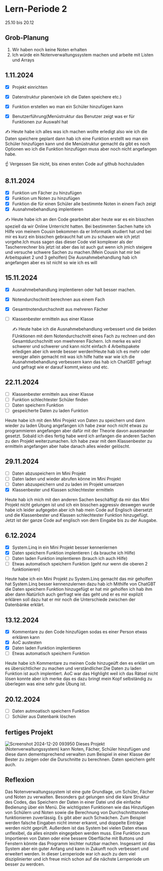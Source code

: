 # Lern-Periode 2

25.10 bis 20.12

## Grob-Planung

1. Wir haben noch keine Noten erhalten
4. Ich würde ein Notenverwaltungssystem machen und arbeite mit Listen und Arrays


## 1.11.2024

- [x] Projekt einrichten
- [x] Datenstruktur planen(wie ich die Daten speichere etc.)
- [x] Funktion erstellen wo man ein Schüler hinzufügen kann
- [x] Benutzerführung(Menüstruktur das Benutzer zeigt was er für Funktionen zur  Auswahl hat
      

✍️ Heute habe ich alles was ich machen wollte erledigt also wie ich die Daten speichere geplant dann hab ich eine Funktion erstellt wo man ein Schüler hinzufügen kann und die Menüstruktur gemacht da gibt es noch Optionen wo ich die Funktion hinzufügen muss aber noch nicht angefangen habe.

☝️ Vergessen Sie nicht, bis einen ersten Code auf github hochzuladen

## 8.11.2024

- [x] Funktion um Fächer zu hinzufügen
- [x] Funktion um Noten zu hinzufügen
- [x] Funktion  die für einen Schüler alle bestimmte Noten in einem Fach zeigt
- [x] Ausnahmebehandlung implentieren                                                  

✍️ Heute habe ich an den Code gearbeitet aber heute war es ein bisschen speziell da wir Online Unterricht hatten. Bei bestimmten Sachen hatte ich Hilfe von meinem Cousin bekommen da er Informatik studiert hat und bei mir es kurz ein bisschen gebraucht hat um zu schauen wie ich jetzt vorgehe.Ich muss sagen das dieser Code viel komplexer als der Taschenrechner bis jetzt ist aber das ist auch gut wenn ich jmich steigere und versuche schwere Sachen zu machen.(Mein Cousin hat mir bei Arbeitspaket 2 und 3 geholfen) Die Ausnahmebehandlung hab ich angefangen aber es ist nicht so wie ich es will

## 15.11.2024

- [x] Ausnahmebehandlung implentieren oder halt besser machen.
- [x] Notendurchschnitt berechnen  aus einem Fach
- [x] Gesamtnotendurchschnitt aus mehreren Fächer
- [ ] Klassenbester ermitteln aus einer Klasse

  ✍️ Heute habe ich die Ausnahmebehandlung verbessert und die beiden FUnktionen mit dem Notendurchschnitt eines Fach zu rechnen und den Gesamtdurchschnitt von mwehreren Fächern. Ich merke es wird schwerer und schwerer und kann nicht einfach 4 Arbeitspakete erledigen aber ich werde besser werden!Heute hab ich es mehr oder weniger allein gemacht mit was ich hilfe hatte war wie ich die Ausnahmebehandlung verbessern kann das hab ich ChatGBT gefragt und gefragt wie er darauf kommt,wieso und etc.

## 22.11.2024

- [ ] Klassenbester ermitteln aus einer Klasse
- [ ] Funktion schlechtester Schüler finden
- [ ] Daten speichern Funktion
- [ ] gespeicherte Daten zu laden Funktion

Heute habe ich mit den Mini Projekt von Daten zu speichern und dann wieder zu laden Übung angefangen ich habe zwar noch nicht etwas zu programmieren angefangen aber dafür mit der Theorie davon auseinander gesetzt. Sobald ich dies fertig habe werd ich anfangen die anderen Sachen zu den Projekt weiterzumachen. Ich habe zwar mit dem Klassenbester zu ermitteln angefangen aber habe danach alles wieder gelöscht.

## 29.11.2024

- [ ] Daten abzuspeichern im Mini Projekt
- [ ] Daten laden und wieder abrufen könne im Mini Projekt
- [ ] Daten  abzuspeichern und zu laden im Projekt umsetzen
- [x] Klassenbester und Klassen schlechtester ermitteln

Heute hab ich mich mit den anderen Sachen beschäftigt da mir das Mini Projekt nicht gelungen ist und ich ein bisschen aggressiv deswegen wurde habe ich leider aufgegebn aber ich hab mein Code auf Englisch übersetzt und die Klassenbester und Klassen schlechtester Funktion hinzugefügt. Jetzt ist der ganze Code auf englisch von dern Eingabe bis zu der Ausgabe.

## 6.12.2024
- [x] System.Linq in ein Mini Projekt besser kennenlernen
- [x] Daten speichern Funktion implentieren ( da brauche ich Hilfe)
- [ ] Daten laden Funktion implentieren (brauch ich auch Hilfe)
- [ ] Etwas automatisch speichern Funktion (geht nur wenn die oberen 2 funktionieren)

Heute habe ich ein Mini Projekt zu System.Linq gemacht das mir geholfen hat System.Linq besser kennenzulernen dazu hab ich Mithilfe von ChatGBT die Daten speichern Funktion hinzugefügt er hat mir geholfen ich hab ihm aber dann Natürlich auch gerfragt wie das geht und er es mir explizit erklären soll dazu hat er mir noch die Unterschiede zwischen der Datenbänke erklärt.

## 13.12.2024

- [x] Kommentare zu den Code hinzufügen sodas es einer Person etwas erklären kann
- [x] AoC austesten
- [x] Daten laden Funktion implentieren 
- [ ] Etwas automatisch speichern Funktion

Heute habe ich Kommentare zu meinen Code hinzugeüft den es erklärt um es übersichtlicher zu machen und verständlicher.Die Daten zu laden Funktion ist auch implentiert. AoC war das Highlight weil ich das Rätsel nicht lösen konnte aber ich merke das es dazu bringt mein Kopf selbständig zu überlegen was eine sehr gute Übung ist.

## 20.12.2024
- [ ] Daten autmoatisch speichern Funktion
- [ ] Schüler aus Datenbank löschen

## fertiges Projekt
![Screenshot 2024-12-20 093950](https://github.com/user-attachments/assets/9cbb4da1-9a0e-4cec-8ed2-95d2bbc39b9f)
Dieses Projekt (Notenverwaltungssystem) kann Noten, Fächer, Schüler hinzufügen und diese dann dementsprechend verwalten zum Beispiel in einer Klasse der Bester zu zeigen oder die Durschnitte zu berechnen. Daten speichern geht auch.

## Reflexion

Das Notenverwaltungssystem ist eine gute Grundlage, um Schüler, Fächer und Noten zu verwalten. Besonders gut gelungen sind die klare Struktur des Codes, das Speichern der Daten in einer Datei und die einfache Bedienung über ein Menü. Die wichtigsten Funktionen wie das Hinzufügen von Schülern und Noten sowie die Berechnung von Durchschnittsnoten funktionieren zuverlässig.
Es gibt aber auch Schwächen. Zum Beispiel werden falsche Eingaben nicht immer erkannt, und doppelte Einträge werden nicht geprüft. Außerdem ist das System bei vielen Daten etwas unflexibel, da alles einzeln eingegeben werden muss. Eine Funktion zum Importieren von Daten oder eine bessere Oberfläche mit Buttons und Fenstern könnte das Programm leichter nutzbar machen.
Insgesamt ist das System aber ein guter Anfang und kann in Zukunft noch verbessert und erweitert werden.
In dieser Lernperiode war ich auch zu dem viel disziplinierter und ich freue mich schon auf die nächste Lernperiode um besser zu werdcen.
